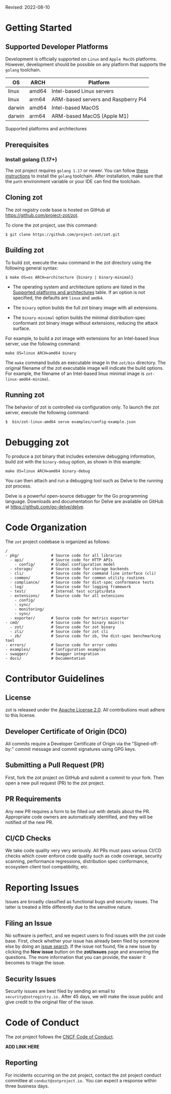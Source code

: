 # 

Revised: 2022-08-10

# Getting Started

## Supported Developer Platforms

Development is officially supported on `Linux` and `Apple MacOS`
platforms. However, development should be possible on any platform that
supports the `golang` toolchain.

| OS     | ARCH  | Platform                            |
|--------|-------|-------------------------------------|
| linux  | amd64 | Intel-based Linux servers           |
| linux  | arm64 | ARM-based servers and Raspberry Pi4 |
| darwin | amd64 | Intel-based MacOS                   |
| darwin | arm64 | ARM-based MacOS (Apple M1)          |

Supported platforms and architectures

## Prerequisites

### Install golang (1.17+)

The zot project requires `golang 1.17` or newer. You can follow [these
instructions](https://go.dev/learn/) to install the `golang` toolchain.
After installation, make sure that the `path` environment variable or
your IDE can find the toolchain.

## Cloning zot

The zot registry code base is hosted on GitHub at
<https://github.com/project-zot/zot>.

To clone the zot project, use this command:

    $ git clone https://github.com/project-zot/zot.git

## Building zot

To build zot, execute the `make` command in the zot directory using the
following general syntax:

`$ make OS=os ARCH=architecture {binary | binary-minimal}`

<div class="informalexample">

-   The operating system and architecture options are listed in the
    [Supported platforms and
    architectures](#supported-platforms-and-architectures-table-zot)
    table. If an option is not specified, the defaults are `linux` and
    `amd64`.

-   The `binary` option builds the full zot binary image with all
    extensions.

-   The `binary-minimal` option builds the minimal distribution-spec
    conformant zot binary image without extensions, reducing the attack
    surface.

</div>

For example, to build a zot image with extensions for an Intel-based
linux server, use the following command:

    make OS=linux ARCH=amd64 binary

The `make` command builds an executable image in the `zot/bin`
directory. The original filename of the zot executable image will
indicate the build options. For example, the filename of an Intel-based
linux minimal image is `zot-linux-amd64-minimal`.

## Running zot

The behavior of zot is controlled via configuration only. To launch the
zot server, execute the following command:

    $  bin/zot-linux-amd64 serve examples/config-example.json

# Debugging zot

To produce a zot binary that includes extensive debugging information,
build zot with the `binary-debug` option, as shown in this example:

    make OS=linux ARCH=amd64 binary-debug

You can then attach and run a debugging tool such as Delve to the
running zot process.

Delve is a powerful open-source debugger for the Go programming
language. Downloads and documentation for Delve are available on GitHub
at <https://github.com/go-delve/delve>.

# Code Organization

The `zot` project codebase is organized as follows:

    /
    - pkg/              # Source code for all libraries
      - api/            # Source code for HTTP APIs
        - config/       # Global configuration model
      - storage/        # Source code for storage backends
      - cli/            # Source code for command line interface (cli)
      - common/         # Source code for common utility routines
      - compliance/     # Source code for dist-spec conformance tests
      - log/            # Source code for logging framework
      - test/           # Internal test scripts/data
      - extensions/     # Source code for all extensions
        - config/
        - sync/
        - monitoring/
        - sync/
      - exporter/       # Source code for metrics exporter
    - cmd/              # Source code for binary main()s
      - zot/            # Source code for zot binary
      - zli/            # Source code for zot cli
      - zb/             # Source code for zb, the dist-spec benchmarking tool
    - errors/           # Source code for error codes
    - examples/         # Configuration examples
    - swagger/          # Swagger integration
    - docs/             # Documentation

# Contributor Guidelines

## License

zot is released under the [Apache License
2.0](https://github.com/project-zot/zot/blob/main/LICENSE). All
contributions must adhere to this license.

## Developer Certificate of Origin (DCO)

All commits require a Developer Certificate of Origin via the
"Signed-off-by:" commit message and commit signatures using GPG keys.

## Submitting a Pull Request (PR)

First, fork the zot project on GitHub and submit a commit to your fork.
Then open a new pull request (PR) to the zot project.

## PR Requirements

Any new PR requires a form to be filled out with details about the PR.
Appropriate code owners are automatically identified, and they will be
notified of the new PR.

## CI/CD Checks

We take code quality very very seriously. All PRs must pass various
CI/CD checks which cover enforce code quality such as code coverage,
security scanning, performance regressions, distribution spec
conformance, ecosystem client tool compatibility, etc.

# Reporting Issues

Issues are broadly classified as functional bugs and security issues.
The latter is treated a little differently due to the sensitive nature.

## Filing an Issue

No software is perfect, and we expect users to find issues with the zot
code base. First, check whether your issue has already been filed by
someone else by doing an [issue
search](https://github.com/project-zot/zot/issues). If the issue not
found, file a new issue by clicking the **New issue** button on the
**zot/issues** page and answering the questions. The more information
that you can provide, the easier it becomes to triage the issue.

## Security Issues

Security issues are best filed by sending an email to
`security@zotregistry.io.` After 45 days, we will make the issue public
and give credit to the original filer of the issue.

# Code of Conduct

The zot project follows the [CNCF Code of
Conduct](https://github.com/cncf/foundation/blob/main/code-of-conduct.md).

**ADD LINK HERE**

## Reporting

For incidents occurring on the zot project, contact the zot project
conduct committee at `conduct@zotproject.io.` You can expect a response
within three business days.
